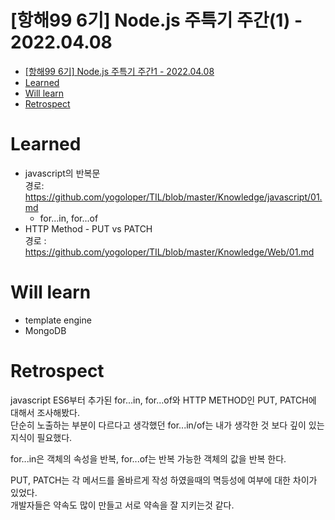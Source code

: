 # [항해99 6기] Node.js 주특기 주간(1) - 2022.04.08

<!-- TOC -->

- [[항해99 6기] Node.js 주특기 주간1 - 2022.04.08](#%ED%95%AD%ED%95%B499-6%EA%B8%B0-nodejs-%EC%A3%BC%ED%8A%B9%EA%B8%B0-%EC%A3%BC%EA%B0%841---20220408)
- [Learned](#learned)
- [Will learn](#will-learn)
- [Retrospect](#retrospect)

<!-- /TOC -->

# Learned
- javascript의 반복문  
  경로: https://github.com/yogoloper/TIL/blob/master/Knowledge/javascript/01.md
  - for...in, for...of
- HTTP Method - PUT vs PATCH  
  경로 : https://github.com/yogoloper/TIL/blob/master/Knowledge/Web/01.md

# Will learn
- template engine
- MongoDB

# Retrospect
javascript ES6부터 추가된 for...in, for...of와 HTTP METHOD인 PUT, PATCH에 대해서 조사해봤다.  
단순히 노출하는 부분이 다르다고 생각했던 for...in/of는 내가 생각한 것 보다 깊이 있는 지식이 필요했다.  

for...in은 객체의 속성을 반복, for...of는 반복 가능한 객체의 값을 반복 한다.

PUT, PATCH는 각 메서드를 올바르게 작성 하였을때의 멱등성에 여부에 대한 차이가 있었다.  
개발자들은 약속도 많이 만들고 서로 약속을 잘 지키는것 같다.